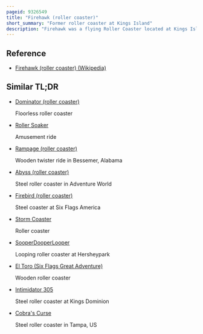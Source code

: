 ```yaml
---
pageid: 9326549
title: "Firehawk (roller coaster)"
short_summary: "Former roller coaster at Kings Island"
description: "Firehawk was a flying Roller Coaster located at Kings Island in Mason, Ohio. It originally opened as x-flight on may 26 2001 as the first and only flying Roller Coaster in the Midwest produced by Vekoma. Cedar Fair purchased Worlds of Adventure in 2004 and began the Fight to downsize the Park. X-Flight was relocated to Kings Island following the 2006 Season, where it reopened as Firehawk on May 26, 2007."
---
```


## Reference

- [Firehawk (roller coaster) (Wikipedia)](https://en.wikipedia.org/?curid=9326549)

## Similar TL;DR

- [Dominator (roller coaster)](/tldr/en/dominator-roller-coaster)

  Floorless roller coaster

- [Roller Soaker](/tldr/en/roller-soaker)

  Amusement ride

- [Rampage (roller coaster)](/tldr/en/rampage-roller-coaster)

  Wooden twister ride in Bessemer, Alabama

- [Abyss (roller coaster)](/tldr/en/abyss-roller-coaster)

  Steel roller coaster in Adventure World

- [Firebird (roller coaster)](/tldr/en/firebird-roller-coaster)

  Steel coaster at Six Flags America

- [Storm Coaster](/tldr/en/storm-coaster)

  Roller coaster

- [SooperDooperLooper](/tldr/en/sooperdooperlooper)

  Looping roller coaster at Hersheypark

- [El Toro (Six Flags Great Adventure)](/tldr/en/el-toro-six-flags-great-adventure)

  Wooden roller coaster

- [Intimidator 305](/tldr/en/intimidator-305)

  Steel roller coaster at Kings Dominion

- [Cobra's Curse](/tldr/en/cobras-curse)

  Steel roller coaster in Tampa, US
